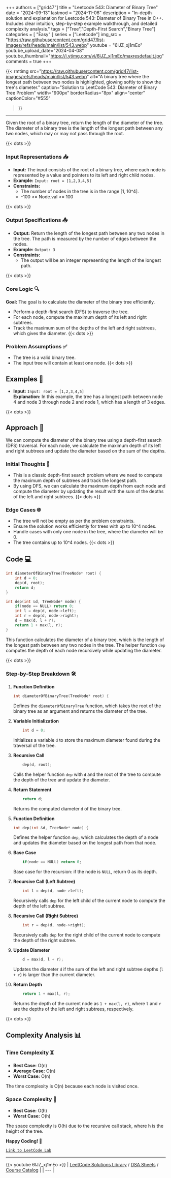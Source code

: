 
+++
authors = ["grid47"]
title = "Leetcode 543: Diameter of Binary Tree"
date = "2024-09-13"
lastmod = "2024-11-06"
description = "In-depth solution and explanation for Leetcode 543: Diameter of Binary Tree in C++. Includes clear intuition, step-by-step example walkthrough, and detailed complexity analysis."
tags = ["Tree","Depth-First Search","Binary Tree"]
categories = [
    "Easy"
]
series = ["Leetcode"]
img_src = "https://raw.githubusercontent.com/grid47/list-images/refs/heads/main/list/543.webp"
youtube = "6lJZ_xj1mEo"
youtube_upload_date="2024-04-08"
youtube_thumbnail="https://i.ytimg.com/vi/6lJZ_xj1mEo/maxresdefault.jpg"
comments = true
+++


{{< rmtimg 
    src="https://raw.githubusercontent.com/grid47/list-images/refs/heads/main/list/543.webp" 
    alt="A binary tree where the longest path between two nodes is highlighted, glowing softly to show the tree's diameter."
    caption="Solution to LeetCode 543: Diameter of Binary Tree Problem"
    width="900px"
    borderRadius="8px"
    align="center" 
    captionColor="#555"
>}}
---
Given the root of a binary tree, return the length of the diameter of the tree. The diameter of a binary tree is the length of the longest path between any two nodes, which may or may not pass through the root.
<!--more-->
{{< dots >}}
### Input Representations 📥
- **Input:** The input consists of the root of a binary tree, where each node is represented by a value and pointers to its left and right child nodes.
- **Example:** `Input: root = [1,2,3,4,5]`
- **Constraints:**
	- The number of nodes in the tree is in the range [1, 10^4].
	- -100 <= Node.val <= 100

{{< dots >}}
### Output Specifications 📤
- **Output:** Return the length of the longest path between any two nodes in the tree. The path is measured by the number of edges between the nodes.
- **Example:** `Output: 3`
- **Constraints:**
	- The output will be an integer representing the length of the longest path.

{{< dots >}}
### Core Logic 🔍
**Goal:** The goal is to calculate the diameter of the binary tree efficiently.

- Perform a depth-first search (DFS) to traverse the tree.
- For each node, compute the maximum depth of its left and right subtrees.
- Track the maximum sum of the depths of the left and right subtrees, which gives the diameter.
{{< dots >}}
### Problem Assumptions ✅
- The tree is a valid binary tree.
- The input tree will contain at least one node.
{{< dots >}}
## Examples 🧩
- **Input:** `Input: root = [1,2,3,4,5]`  \
  **Explanation:** In this example, the tree has a longest path between node 4 and node 3 through node 2 and node 1, which has a length of 3 edges.

{{< dots >}}
## Approach 🚀
We can compute the diameter of the binary tree using a depth-first search (DFS) traversal. For each node, we calculate the maximum depth of its left and right subtrees and update the diameter based on the sum of the depths.

### Initial Thoughts 💭
- This is a classic depth-first search problem where we need to compute the maximum depth of subtrees and track the longest path.
- By using DFS, we can calculate the maximum depth from each node and compute the diameter by updating the result with the sum of the depths of the left and right subtrees.
{{< dots >}}
### Edge Cases 🌐
- The tree will not be empty as per the problem constraints.
- Ensure the solution works efficiently for trees with up to 10^4 nodes.
- Handle cases with only one node in the tree, where the diameter will be 0.
- The tree contains up to 10^4 nodes.
{{< dots >}}
## Code 💻
```cpp
int diameterOfBinaryTree(TreeNode* root) {
    int d = 0;
    dep(d, root);
    return d;
}

int dep(int &d, TreeNode* node) {
    if(node == NULL) return 0;
    int l = dep(d, node->left);
    int r = dep(d, node->right);
    d = max(d, l + r);
    return 1 + max(l, r);
}
```

This function calculates the diameter of a binary tree, which is the length of the longest path between any two nodes in the tree. The helper function `dep` computes the depth of each node recursively while updating the diameter.

{{< dots >}}
### Step-by-Step Breakdown 🛠️
1. **Function Definition**
	```cpp
	int diameterOfBinaryTree(TreeNode* root) {
	```
	Defines the `diameterOfBinaryTree` function, which takes the root of the binary tree as an argument and returns the diameter of the tree.

2. **Variable Initialization**
	```cpp
	    int d = 0;
	```
	Initializes a variable `d` to store the maximum diameter found during the traversal of the tree.

3. **Recursive Call**
	```cpp
	    dep(d, root);
	```
	Calls the helper function `dep` with `d` and the root of the tree to compute the depth of the tree and update the diameter.

4. **Return Statement**
	```cpp
	    return d;
	```
	Returns the computed diameter `d` of the binary tree.

5. **Function Definition**
	```cpp
	int dep(int &d, TreeNode* node) {
	```
	Defines the helper function `dep`, which calculates the depth of a node and updates the diameter based on the longest path from that node.

6. **Base Case**
	```cpp
	    if(node == NULL) return 0;
	```
	Base case for the recursion: if the node is `NULL`, return 0 as its depth.

7. **Recursive Call (Left Subtree)**
	```cpp
	    int l = dep(d, node->left);
	```
	Recursively calls `dep` for the left child of the current node to compute the depth of the left subtree.

8. **Recursive Call (Right Subtree)**
	```cpp
	    int r = dep(d, node->right);
	```
	Recursively calls `dep` for the right child of the current node to compute the depth of the right subtree.

9. **Update Diameter**
	```cpp
	    d = max(d, l + r);
	```
	Updates the diameter `d` if the sum of the left and right subtree depths (`l + r`) is larger than the current diameter.

10. **Return Depth**
	```cpp
	    return 1 + max(l, r);
	```
	Returns the depth of the current node as `1 + max(l, r)`, where `l` and `r` are the depths of the left and right subtrees, respectively.

{{< dots >}}
## Complexity Analysis 📊
### Time Complexity ⏳
- **Best Case:** O(n)
- **Average Case:** O(n)
- **Worst Case:** O(n)

The time complexity is O(n) because each node is visited once.

### Space Complexity 💾
- **Best Case:** O(h)
- **Worst Case:** O(h)

The space complexity is O(h) due to the recursive call stack, where h is the height of the tree.

**Happy Coding! 🎉**


[`Link to LeetCode Lab`](https://leetcode.com/problems/diameter-of-binary-tree/description/)

---
{{< youtube 6lJZ_xj1mEo >}}
| [LeetCode Solutions Library](https://grid47.xyz/leetcode/) / [DSA Sheets](https://grid47.xyz/sheets/) / [Course Catalog](https://grid47.xyz/courses/) |
| --- |
